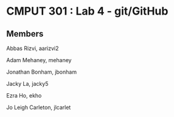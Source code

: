 # CMPUT 301 : Lab 4 - git/GitHub
## Members
Abbas Rizvi, aarizvi2

Adam Mehaney, mehaney

Jonathan Bonham, jbonham

Jacky La, jacky5

Ezra Ho, ekho

Jo Leigh Carleton, jlcarlet